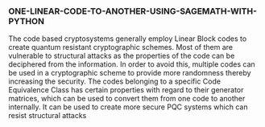 ### ONE-LINEAR-CODE-TO-ANOTHER-USING-SAGEMATH-WITH-PYTHON
The code based cryptosystems generally employ Linear Block codes to create quantum resistant cryptographic schemes. Most of them are vulnerable to structural attacks as the properties of the code can be deciphered from the information. In order to avoid this, multiple codes can be used in a cryptographic scheme to provide more randomness thereby increasing the security. The codes belonging to a specific Code Equivalence Class has certain properties with regard to their generator matrices, which can be used to convert them from one code to another internally. It can be used to create more secure PQC systems which can resist structural attacks
